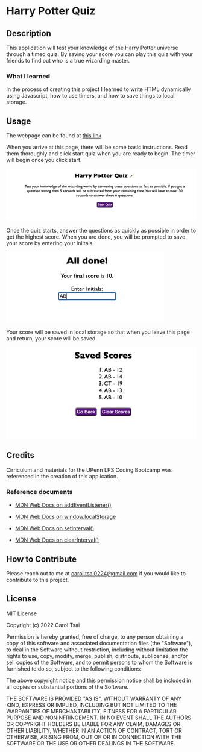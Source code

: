 # Harry Potter Quiz

## Description

This application will test your knowledge of the Harry Potter universe through a timed quiz. By saving your score you can play this quiz with your friends to find out who is a true wizarding master. 

### What I learned
In the process of creating this project I learned to write HTML dynamically using Javascript, how to use timers, and how to save things to local storage.

## Usage

The webpage can be found at [this link](https://carol-tsai.github.io/harry-potter-quiz/)

When you arrive at this page, there will be some basic instructions. Read them thoroughly and click start quiz when you are ready to begin. The timer will begin once you click start.

![Screenshot of Harry Potter Quiz](assets/images/start.png)

Once the quiz starts, answer the questions as quickly as possible in order to get the highest score. When you are done, you will be prompted to save your score by entering your iniitals.

![Screenshot of page that says "All done! Your final score is 10"](assets/images/save.png)

Your score will be saved in local storage so that when you leave this page and return, your score will be saved.

![Screenshot of saved scores](assets/images/scores.png)


## Credits

Cirriculum and materials for the UPenn LPS Coding Bootcamp was referenced in the creation of this application.

### Reference documents

* [MDN Web Docs on addEventListener()](https://developer.mozilla.org/en-US/docs/Web/API/EventTarget/addEventListener)

* [MDN Web Docs on window.localStorage](https://developer.mozilla.org/en-US/docs/Web/API/Window/localStorage)

* [MDN Web Docs on setInterval()](https://developer.mozilla.org/en-US/docs/Web/API/WindowOrWorkerGlobalScope/setInterval)

* [MDN Web Docs on clearInterval()](https://developer.mozilla.org/en-US/docs/Web/API/WindowOrWorkerGlobalScope/clearInterval)


## How to Contribute
Please reach out to me at carol.tsai0224@gmail.com if you would like to contribute to this project.

## License

MIT License

Copyright (c) 2022 Carol Tsai

Permission is hereby granted, free of charge, to any person obtaining a copy
of this software and associated documentation files (the "Software"), to deal
in the Software without restriction, including without limitation the rights
to use, copy, modify, merge, publish, distribute, sublicense, and/or sell
copies of the Software, and to permit persons to whom the Software is
furnished to do so, subject to the following conditions:

The above copyright notice and this permission notice shall be included in all
copies or substantial portions of the Software.

THE SOFTWARE IS PROVIDED "AS IS", WITHOUT WARRANTY OF ANY KIND, EXPRESS OR
IMPLIED, INCLUDING BUT NOT LIMITED TO THE WARRANTIES OF MERCHANTABILITY,
FITNESS FOR A PARTICULAR PURPOSE AND NONINFRINGEMENT. IN NO EVENT SHALL THE
AUTHORS OR COPYRIGHT HOLDERS BE LIABLE FOR ANY CLAIM, DAMAGES OR OTHER
LIABILITY, WHETHER IN AN ACTION OF CONTRACT, TORT OR OTHERWISE, ARISING FROM,
OUT OF OR IN CONNECTION WITH THE SOFTWARE OR THE USE OR OTHER DEALINGS IN THE
SOFTWARE.